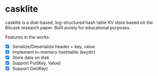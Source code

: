 # casklite

casklite is a disk-based, log-structured hash table KV store based on the Bitcask research paper.
Built purely for educational purposes.

Features in the works:
- [x] Serialize/Deserialize header + key, value
- [x] Implement in-memory hashtable (keydir)
- [x] Store data on disk
- [x] Support Put(Key, Value)
- [x] Support Get(Key)